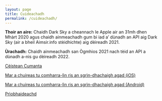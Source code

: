 ```yaml
---
layout: page
title: Cuideachadh
permalink: /cuideachadh/
---
```


**Thoir an aire:** Chaidh Dark Sky a cheannach le Apple air an 31mh dhen Mhàrt 2020 agus chaidh ainmeachadh gum bi iad a’ dùnadh an API aig Dark Sky (air a bheil Aimsir.info stèidhichte) aig dèireadh 2021.

**Ùrachadh:** Chaidh ainmeachadh san Ògmhios 2021 nach tèid an API a dùnadh a-nis gu dèireadh 2022.

[Cèistean Cumanta](/cuideachadh/ceistean-cumanta/)

[Mar a chuireas tu comharra-lìn ris an sgrìn-dhachaigh agad (iOS)](/cuideachadh/comharra-lin-ios/)

[Mar a chuireas tu comharra-lìn ris an sgrìn-dhachaigh agad (Android)](/cuideachadh/comharra-lin-android/)

[Prìobhaideachd](/cuideachadh/priobhaideachd/)
